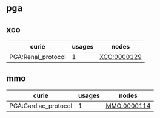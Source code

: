 # `pga`

## xco

| curie              |   usages | nodes                                                     |
|--------------------|----------|-----------------------------------------------------------|
| PGA:Renal_protocol |        1 | [XCO:0000129](http://purl.obolibrary.org/obo/XCO_0000129) |

## mmo

| curie                |   usages | nodes                                                     |
|----------------------|----------|-----------------------------------------------------------|
| PGA:Cardiac_protocol |        1 | [MMO:0000114](http://purl.obolibrary.org/obo/MMO_0000114) |

